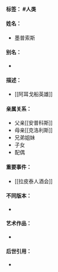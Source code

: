 #### 标签： #人类
#### 姓名：
- 墨普索斯
#### 别名：
- 
#### 描述：
- [[阿耳戈船英雄]]
#### 亲属关系：
- 父亲[[安普科斯]]
- 母亲[[克洛利斯]]
- 兄弟姐妹
- 子女
- 配偶
#### 重要事件：
- [[拉皮泰人酒会]]
#### 不同版本：
- 
#### 艺术作品：
- 
#### 后世引用：
- 